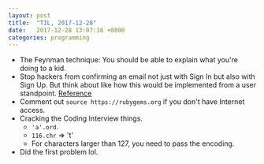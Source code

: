 ```yaml
---
layout: post
title:  "TIL, 2017-12-28"
date:   2017-12-28 13:07:16 +0800
categories: programming
---
```


- The Feynman technique: You should be able to explain what you're doing to a kid.
- Stop hackers from confirming an email not just with Sign In but also with Sign Up. But think about like how this would be implemented from a user standpoint. [Reference](https://hackernoon.com/username-or-password-is-incorrect-is-bullshit-89985ca2be48)
- Comment out `source https://rubygems.org` if you don't have Internet access.
- Cracking the Coding Interview things.
  - `'a'.ord`.
  - `116.chr` => 't'
  - For characters larger than 127, you need to pass the encoding.
- Did the first problem lol.

